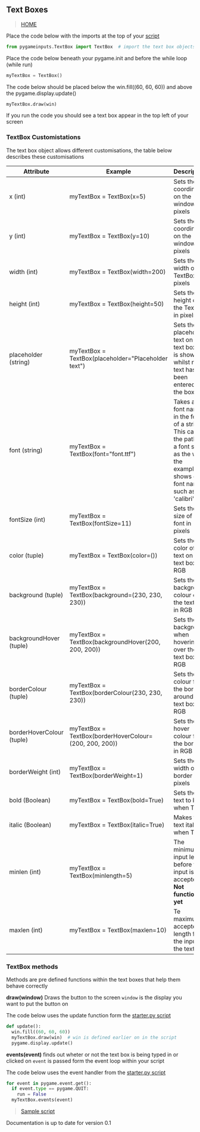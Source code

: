 ## Text Boxes

> [HOME](https://captainorigami01.github.io/pygame-inputs/)

Place the code below with the imports at the top of your [script](https://github.com/captainorigami01/pygame-inputs/blob/c1b627e65933d34479a9376751eaf7d4776e48b1/starter.py)

```python
from pygameinputs.TextBox import TextBox  # import the text box objects
```

Place the code below beneath your pygame.init and before the while loop (while run)

```python
myTextBox = TextBox()
```

The code below should be placed below the win.fill((60, 60, 60)) and above the pygame.display.update()

```python
myTextBox.draw(win)
```

If you run the code you should see a text box appear in the top left of your screen

### TextBox Customistations

The text box object allows different customisations, the table below describes these customisations

|**Attribute**|**Example**|**Description**|
|--|--|--|
| x (int) | myTextBox = TextBox(x=5) | Sets the X coordinate on the window in pixels |
| y (int) | myTextBox = TextBox(y=10) | Sets the Y coordinate on the window in pixels |
| width (int) | myTextBox = TextBox(width=200) | Sets the width of the TextBox in pixels |
| height (int) | myTextBox = TextBox(height=50) | Sets the height of the TextBox in pixels |
| placeholder (string) | myTextBox = TextBox(placeholder="Placeholder text") | Sets the placeholder text on the text box. It is shown whilst no text has been entered into the box |
| font (string) | myTextBox = TextBox(font="font.ttf") | Takes a font name in the form of a string. This can be the path to a font such as the way the example shows or a font name such as 'calibri' |
| fontSize (int) | myTextBox = TextBox(fontSize=11) | Sets the size of the font in pixels |
| color (tuple) | myTextBox = TextBox(color=()) | Sets the color of the text on the text box in RGB |
| background (tuple) | myTextBox = TextBox(background=(230, 230, 230)) | Sets the background colour of the text box in RGB |
| backgroundHover (tuple) | myTextBox = TextBox(backgroundHover(200, 200, 200)) | Sets the background when hovering over the text box in RGB |
| borderColour (tuple) | myTextBox = TextBox(borderColour(230, 230, 230)) | Sets the colour for the border around the text box in RGB |
| borderHoverColour (tuple) | myTextBox = TextBox(borderHoverColour=(200, 200, 200)) | Sets the hover colour for the border in RGB |
| borderWeight (int) | myTextBox = TextBox(borderWeight=1) | Sets the width of the border in pixels |
| bold (Boolean) | myTextBox = TextBox(bold=True) | Sets the text to bold when True |
| italic (Boolean) | myTextBox = TextBox(italic=True) | Makes the text italic when True |
| minlen (int) | myTextBox = TextBox(minlength=5) | The minimum input length before the input is accepted **Not functional yet** |
| maxlen (int) | myTextBox = TextBox(maxlen=10) | Te maximum accepted length for the input in the text box |

### TextBox methods

Methods are pre defined functions within the text boxes that help them behave correctly

**draw(window)** Draws the button to the screen
`window` is the display you want to put the button on

The code below uses the update function form the [starter.py script](https://github.com/captainorigami01/pygame-inputs/blob/c1b627e65933d34479a9376751eaf7d4776e48b1/starter.py)

```python
def update():
  win.fill((60, 60, 60))
  myTextBox.draw(win)  # win is defined earlier on in the script
  pygame.display.update()
```

**events(event)** finds out wheter or not the text box is being typed in or clicked on
`event` is passed form the event loop within your script

The code below uses the event handler from the [starter.py script](https://github.com/captainorigami01/pygame-inputs/blob/c1b627e65933d34479a9376751eaf7d4776e48b1/starter.py)

```python
for event in pygame.event.get():
  if event.type == pygame.QUIT:
    run = False
  myTextBox.events(event)
```
> [Sample script](https://github.com/captainorigami01/pygame-inputs/blob/b18fc5c870276ac123a5987894f9d5c2120b06b8/button-sample.py)

Documentation is up to date for version 0.1

